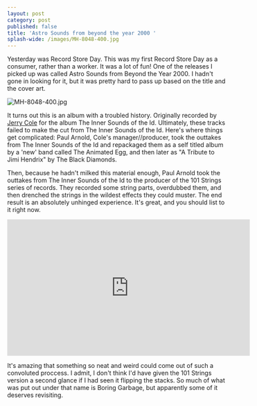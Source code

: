 ```yaml
---
layout: post
category: post
published: false
title: 'Astro Sounds from beyond the year 2000 '
splash-wide: /images/MH-8048-400.jpg
---
```

Yesterday was Record Store Day. This was my first Record Store Day as a consumer, rather than a worker. It was a lot of fun! One of the releases I picked up was called Astro Sounds from Beyond the Year 2000. I hadn't gone in looking for it, but it was pretty hard to pass up based on the title and the cover art. 

![MH-8048-400.jpg]({{site.baseurl}}/images/MH-8048-400.jpg)

It turns out this is an album with a troubled history. Originally recorded by [Jerry Cole](https://en.wikipedia.org/wiki/Jerry_Cole) for the album The Inner Sounds of the Id. Ultimately, these tracks failed to make the cut from The Inner Sounds of the Id. Here's where things get complicated: Paul Arnold, Cole's manager//producer, took the outtakes from The Inner Sounds of the Id and repackaged them as a self titled album by a 'new' band called The Animated Egg, and then later as "A Tribute to Jimi Hendrix" by The Black Diamonds. 

Then, because he hadn't milked this material enough, Paul Arnold took the outtakes from The Inner Sounds of the Id to the producer of the 101 Strings series of records. They recorded some string parts, overdubbed them, and then drenched the strings in the wildest effects they could muster. The end result is an absolutely unhinged experience. It's great, and you should list to it right now. 

<iframe width="560" height="315" src="https://www.youtube.com/embed/vozNPNJ4zqI" frameborder="0" allowfullscreen></iframe>

It's amazing that something so neat and weird could come out of such a convoluted proccess. I admit, I don't think I'd have given the 101 Strings version a second glance if I had seen it flipping the stacks. So much of what was put out under that name is Boring Garbage, but apparently some of it deserves revisiting. 